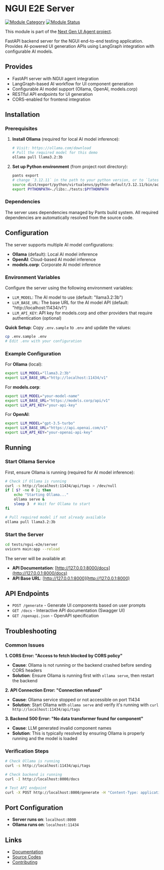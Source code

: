 # NGUI E2E Server

[![Module Category](https://img.shields.io/badge/Module%20Category-Testing/Evaluation-darkmagenta)](https://github.com/RedHat-UX/next-gen-ui-agent)
[![Module Status](https://img.shields.io/badge/Module%20Status-Tech%20Preview-orange)](https://github.com/RedHat-UX/next-gen-ui-agent)

This module is part of the [Next Gen UI Agent project](https://github.com/RedHat-UX/next-gen-ui-agent).

FastAPI backend server for the NGUI end-to-end testing application. Provides AI-powered UI generation APIs using LangGraph integration with configurable AI models.

## Provides

* FastAPI server with NGUI agent integration
* LangGraph-based AI workflow for UI component generation
* Configurable AI model support (Ollama, OpenAI, models.corp)
* RESTful API endpoints for UI generation
* CORS-enabled for frontend integration

## Installation

### Prerequisites

1. **Install Ollama** (required for local AI model inference):
   ```bash
   # Visit: https://ollama.com/download
   # Pull the required model for this demo
   ollama pull llama3.2:3b
   ```

2. **Set up Python environment** (from project root directory):
   ```bash
   pants export
   # change `3.12.11` in the path to your python version, or to `latest` for venv symlink created from `CONTRIBUTING.md`!
   source dist/export/python/virtualenvs/python-default/3.12.11/bin/activate
   export PYTHONPATH=./libs:./tests:$PYTHONPATH
   ```

### Dependencies

The server uses dependencies managed by Pants build system. All required dependencies are automatically resolved from the source code.

## Configuration

The server supports multiple AI model configurations:

- **Ollama** (default): Local AI model inference
- **OpenAI**: Cloud-based AI model inference  
- **models.corp**: Corporate AI model inference

### Environment Variables

Configure the server using the following environment variables:

- `LLM_MODEL`: The AI model to use (default: "llama3.2:3b")
- `LLM_BASE_URL`: The base URL for the AI model API (default: "http://localhost:11434/v1")
- `LLM_API_KEY`: API key for models.corp and other providers that require authentication (optional)

**Quick Setup**: Copy `.env.sample` to `.env` and update the values:
```bash
cp .env.sample .env
# Edit .env with your configuration
```

### Example Configuration

For **Ollama** (local):
```bash
export LLM_MODEL="llama3.2:3b"
export LLM_BASE_URL="http://localhost:11434/v1"
```

For **models.corp**:
```bash
export LLM_MODEL="your-model-name"
export LLM_BASE_URL="https://models.corp/api/v1"
export LLM_API_KEY="your-api-key"
```

For **OpenAI**:
```bash
export LLM_MODEL="gpt-3.5-turbo"
export LLM_BASE_URL="https://api.openai.com/v1"
export LLM_API_KEY="your-openai-api-key"
```

## Running

### Start Ollama Service

First, ensure Ollama is running (required for AI model inference):

```bash
# Check if Ollama is running
curl -s http://localhost:11434/api/tags > /dev/null
if [ $? -ne 0 ]; then
    echo "Starting Ollama..."
    ollama serve &
    sleep 3  # Wait for Ollama to start
fi

# Pull required model if not already available
ollama pull llama3.2:3b
```

### Start the Server

```bash
cd tests/ngui-e2e/server
uvicorn main:app --reload
```

The server will be available at:
- **API Documentation**: [http://127.0.0.1:8000/docs](http://127.0.0.1:8000/docs)
- **API Base URL**: [http://127.0.0.1:8000](http://127.0.0.1:8000)

## API Endpoints

- `POST /generate` - Generate UI components based on user prompts
- `GET /docs` - Interactive API documentation (Swagger UI)
- `GET /openapi.json` - OpenAPI specification

## Troubleshooting

### Common Issues

**1. CORS Error: "Access to fetch blocked by CORS policy"**
- **Cause**: Ollama is not running or the backend crashed before sending CORS headers
- **Solution**: Ensure Ollama is running first with `ollama serve`, then restart the backend

**2. API Connection Error: "Connection refused"**
- **Cause**: Ollama service stopped or not accessible on port 11434
- **Solution**: Start Ollama with `ollama serve` and verify it's running with `curl http://localhost:11434/api/tags`

**3. Backend 500 Error: "No data transformer found for component"**
- **Cause**: LLM generated invalid component names
- **Solution**: This is typically resolved by ensuring Ollama is properly running and the model is loaded

### Verification Steps

```bash
# Check Ollama is running
curl -s http://localhost:11434/api/tags

# Check backend is running
curl -I http://localhost:8000/docs

# Test API endpoint
curl -X POST http://localhost:8000/generate -H "Content-Type: application/json" -d '{"prompt": "Tell me about Toy Story"}'
```

## Port Configuration

- **Server runs on**: `localhost:8000`
- **Ollama runs on**: `localhost:11434`

## Links

* [Documentation](https://redhat-ux.github.io/next-gen-ui-agent/)
* [Source Codes](https://github.com/RedHat-UX/next-gen-ui-agent/tree/main/tests/ngui-e2e/server)
* [Contributing](https://redhat-ux.github.io/next-gen-ui-agent/development/contributing/)

